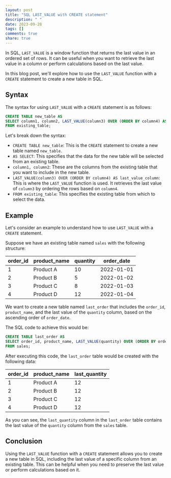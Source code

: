 ```yaml
---
layout: post
title: "SQL LAST_VALUE with CREATE statement"
description: " "
date: 2023-09-28
tags: []
comments: true
share: true
---
```


In SQL, `LAST_VALUE` is a window function that returns the last value in an ordered set of rows. It can be useful when you want to retrieve the last value in a column or perform calculations based on the last value.

In this blog post, we'll explore how to use the `LAST_VALUE` function with a `CREATE` statement to create a new table in SQL.

## Syntax
The syntax for using `LAST_VALUE` with a `CREATE` statement is as follows:

```sql
CREATE TABLE new_table AS
SELECT column1, column2, LAST_VALUE(column3) OVER (ORDER BY column4) AS last_value_column
FROM existing_table;
```

Let's break down the syntax:

- `CREATE TABLE new_table`: This is the `CREATE` statement to create a new table named `new_table`.
- `AS SELECT`: This specifies that the data for the new table will be selected from an existing table.
- `column1, column2`: These are the columns from the existing table that you want to include in the new table.
- `LAST_VALUE(column3) OVER (ORDER BY column4) AS last_value_column`: This is where the `LAST_VALUE` function is used. It retrieves the last value of `column3` by ordering the rows based on `column4`.
- `FROM existing_table`: This specifies the existing table from which to select the data.

## Example

Let's consider an example to understand how to use `LAST_VALUE` with a `CREATE` statement.

Suppose we have an existing table named `sales` with the following structure:

| order_id | product_name | quantity | order_date  |
|----------|--------------|----------|-------------|
| 1        | Product A    | 10       | 2022-01-01  |
| 2        | Product B    | 5        | 2022-01-02  |
| 3        | Product C    | 8        | 2022-01-03  |
| 4        | Product D    | 12       | 2022-01-04  |

We want to create a new table named `last_order` that includes the `order_id`, `product_name`, and the last value of the `quantity` column, based on the ascending order of `order_date`.

The SQL code to achieve this would be:

```sql
CREATE TABLE last_order AS
SELECT order_id, product_name, LAST_VALUE(quantity) OVER (ORDER BY order_date) AS last_quantity
FROM sales;
```

After executing this code, the `last_order` table would be created with the following data:

| order_id | product_name | last_quantity |
|----------|--------------|---------------|
| 1        | Product A    | 12            |
| 2        | Product B    | 12            |
| 3        | Product C    | 12            |
| 4        | Product D    | 12            |

As you can see, the `last_quantity` column in the `last_order` table contains the last value of the `quantity` column from the `sales` table.

## Conclusion
Using the `LAST_VALUE` function with a `CREATE` statement allows you to create a new table in SQL, including the last value of a specific column from an existing table. This can be helpful when you need to preserve the last value or perform calculations based on it.
